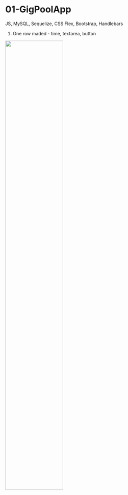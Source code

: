 # 01-GigPoolApp
JS, MySQL, Sequelize, CSS Flex, Bootstrap, Handlebars

1. One row maded - time, textarea, button
<img src="Capture/20191016_173307-1st commit.png" width="60%" height="60%">
